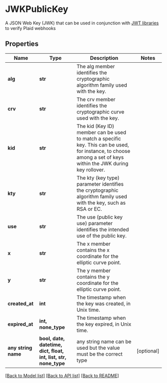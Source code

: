 # JWKPublicKey

A JSON Web Key (JWK) that can be used in conjunction with [JWT libraries](https://jwt.io/#libraries-io) to verify Plaid webhooks

## Properties
Name | Type | Description | Notes
------------ | ------------- | ------------- | -------------
**alg** | **str** | The alg member identifies the cryptographic algorithm family used with the key. | 
**crv** | **str** | The crv member identifies the cryptographic curve used with the key. | 
**kid** | **str** | The kid (Key ID) member can be used to match a specific key. This can be used, for instance, to choose among a set of keys within the JWK during key rollover. | 
**kty** | **str** | The kty (key type) parameter identifies the cryptographic algorithm family used with the key, such as RSA or EC. | 
**use** | **str** | The use (public key use) parameter identifies the intended use of the public key. | 
**x** | **str** | The x member contains the x coordinate for the elliptic curve point. | 
**y** | **str** | The y member contains the y coordinate for the elliptic curve point. | 
**created_at** | **int** | The timestamp when the key was created, in Unix time. | 
**expired_at** | **int, none_type** | The timestamp when the key expired, in Unix time. | 
**any string name** | **bool, date, datetime, dict, float, int, list, str, none_type** | any string name can be used but the value must be the correct type | [optional]

[[Back to Model list]](../README.md#documentation-for-models) [[Back to API list]](../README.md#documentation-for-api-endpoints) [[Back to README]](../README.md)


